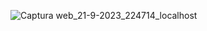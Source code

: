 ![Captura web_21-9-2023_224714_localhost](https://github.com/Agustinhaag/Corporation/assets/122823252/372cc5b9-0456-4800-8a69-8649f160199a)
